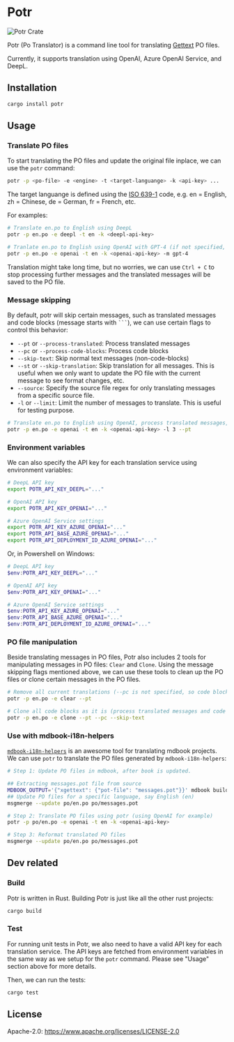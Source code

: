 # Potr

![Potr Crate](https://img.shields.io/crates/v/potr.svg)

Potr (Po Translator) is a command line tool for translating [Gettext](https://www.gnu.org/software/gettext/) PO files.

Currently, it supports translation using OpenAI, Azure OpenAI Service, and DeepL.

## Installation

```bash
cargo install potr
```

## Usage

### Translate PO files

To start translating the PO files and update the original file inplace, we can use the `potr` command:

```bash
potr -p <po-file> -e <engine> -t <target-languange> -k <api-key> ...
```

The target languange is defined using the [ISO 639-1](https://en.wikipedia.org/wiki/List_of_ISO_639-1_codes) code, e.g. en = English, zh = Chinese, de = German, fr = French, etc.

For examples:

```bash
# Translate en.po to English using DeepL
potr -p en.po -e deepl -t en -k <deepl-api-key>

# Tranlate en.po to English using OpenAI with GPT-4 (if not specified, we will use gpt-3.5-turbo by default)
potr -p en.po -e openai -t en -k <openai-api-key> -m gpt-4
```

Translation might take long time, but no worries, we can use `Ctrl + C` to stop processing further messages and the translated messages will be saved to the PO file.

### Message skipping

By default, potr will skip certain messages, such as translated messages and code blocks (message starts with `` ``` ``), we can use certain flags to control this behavior:

- `--pt` or `--process-translated`: Process translated messages
- `--pc` or `--process-code-blocks`: Process code blocks
- `--skip-text`: Skip normal text messages (non-code-blocks)
- `--st` or `--skip-translation`: Skip translation for all messages. This is useful when we only want to update the PO file with the current message to see format changes, etc.
- `--source`: Specify the source file regex for only translating messages from a specific source file.
- `-l` or `--limit`: Limit the number of messages to translate. This is useful for testing purpose.

```bash
# Translate en.po to English using OpenAI, process translated messages, skip code blocks, and limit to 3 messages
potr -p en.po -e openai -t en -k <openai-api-key> -l 3 --pt
```

### Environment variables

We can also specify the API key for each translation service using environment variables:

```bash
# DeepL API key
export POTR_API_KEY_DEEPL="..."

# OpenAI API key
export POTR_API_KEY_OPENAI="..."

# Azure OpenAI Service settings
export POTR_API_KEY_AZURE_OPENAI="..."
export POTR_API_BASE_AZURE_OPENAI="..."
export POTR_API_DEPLOYMENT_ID_AZURE_OPENAI="..."
```

Or, in Powershell on Windows:

```powershell
# DeepL API key
$env:POTR_API_KEY_DEEPL="..."

# OpenAI API key
$env:POTR_API_KEY_OPENAI="..."

# Azure OpenAI Service settings
$env:POTR_API_KEY_AZURE_OPENAI="..."
$env:POTR_API_BASE_AZURE_OPENAI="..."
$env:POTR_API_DEPLOYMENT_ID_AZURE_OPENAI="..."
```

### PO file manipulation

Beside translating messages in PO files, Potr also includes 2 tools for manipulating messages in PO files: `Clear` and `Clone`. Using the message skipping flags mentioned above, we can use these tools to clean up the PO files or clone certain messages in the PO files.

```bash
# Remove all current translations (--pc is not specified, so code blocks will be skipped by default)
potr -p en.po -e clear --pt

# Clone all code blocks as it is (process translated messages and code blocks, skip normal text messages)
potr -p en.po -e clone --pt --pc --skip-text
```

### Use with mdbook-i18n-helpers

[`mdbook-i18n-helpers`](https://github.com/google/mdbook-i18n-helpers) is an awesome tool for translating mdbook projects. We can use `potr` to translate the PO files generated by `mdbook-i18n-helpers`:

```bash
# Step 1: Update PO files in mdbook, after book is updated.

## Extracting messages.pot file from source
MDBOOK_OUTPUT='{"xgettext": {"pot-file": "messages.pot"}}' mdbook build -d po
## Update PO files for a specific language, say English (en)
msgmerge --update po/en.po po/messages.pot

# Step 2: Translate PO files using potr (using OpenAI for example)
potr -p po/en.po -e openai -t en -k <openai-api-key>

# Step 3: Reformat translated PO files
msgmerge --update po/en.po po/messages.pot
```

## Dev related

### Build

Potr is written in Rust. Building Potr is just like all the other rust projects:

```bash
cargo build
```

### Test

For running unit tests in Potr, we also need to have a valid API key for each translation service. The API keys are fetched from environment variables in the same way as we setup for the `potr` command. Please see "Usage" section above for more details.

Then, we can run the tests:

```bash
cargo test
```

## License
Apache-2.0: <https://www.apache.org/licenses/LICENSE-2.0>